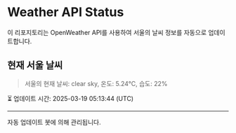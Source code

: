 
# Weather API Status

이 리포지토리는 OpenWeather API를 사용하여 서울의 날씨 정보를 자동으로 업데이트합니다.

## 현재 서울 날씨
> 서울의 현재 날씨: clear sky, 온도: 5.24°C, 습도: 22%

⏳ 업데이트 시간: 2025-03-19 05:13:44 (UTC)

---
자동 업데이트 봇에 의해 관리됩니다.
